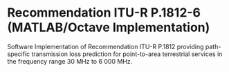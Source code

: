 # Recommendation ITU-R P.1812-6 (MATLAB/Octave Implementation)
Software Implementation of Recommendation ITU-R P.1812 providing path-specific transmission loss prediction  for point-to-area terrestrial services in the frequency range 30 MHz to 6 000 MHz.
